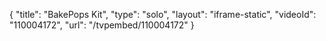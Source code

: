 {
    "title": "BakePops Kit",
    "type": "solo",
    "layout": "iframe-static",
    "videoId": "110004172",
    "url": "\/tvpembed\/110004172"
}